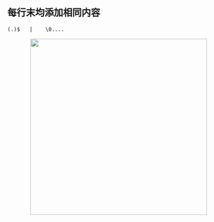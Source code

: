 ## 每行末均添加相同内容
`(.)$   |    \0....`

<p align="center"><img src="https://cdn.jsdelivr.net/gh/zb9678/img@main/up1/12.04:08:39:58.png" style="width:400px;"></p>